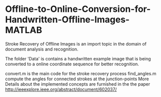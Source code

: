 # Offline-to-Online-Conversion-for-Handwritten-Offline-Images-MATLAB
Stroke Recovery of Offline Images is an import topic in the domain of document analysis and recognition. 

The folder 'Data' is contains a handwritten example image that is being converted to a online coordinate sequence for better recognition.

convert.m is the main code for the stroke recovery process
find_angles.m compute the angles for connected strokes at the junction-points
More Details about the implemented concepts are furnished in the the paper
http://ieeexplore.ieee.org/abstract/document/602037/
